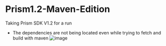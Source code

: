 # Prism1.2-Maven-Edition
Taking Prism SDK V1.2 for a run

- The dependencies are not being located even while trying to fetch and build with maven
![image](https://user-images.githubusercontent.com/13464651/139558803-af435aaf-7fd3-44f7-93d2-fc06fb995e41.png)

